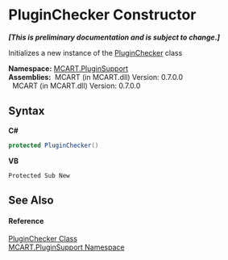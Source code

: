 # PluginChecker Constructor 
 _**\[This is preliminary documentation and is subject to change.\]**_

Initializes a new instance of the <a href="794b2e36-6529-a9a5-224c-0e12df6faa96">PluginChecker</a> class

**Namespace:**&nbsp;<a href="4abc7841-aae2-1ecc-94fa-a3d251746bda">MCART.PluginSupport</a><br />**Assemblies:**&nbsp;&nbsp;MCART (in MCART.dll) Version: 0.7.0.0<br />&nbsp;&nbsp;MCART (in MCART.dll) Version: 0.7.0.0<br />

## Syntax

**C#**<br />
``` C#
protected PluginChecker()
```

**VB**<br />
``` VB
Protected Sub New
```


## See Also


#### Reference
<a href="794b2e36-6529-a9a5-224c-0e12df6faa96">PluginChecker Class</a><br /><a href="4abc7841-aae2-1ecc-94fa-a3d251746bda">MCART.PluginSupport Namespace</a><br />